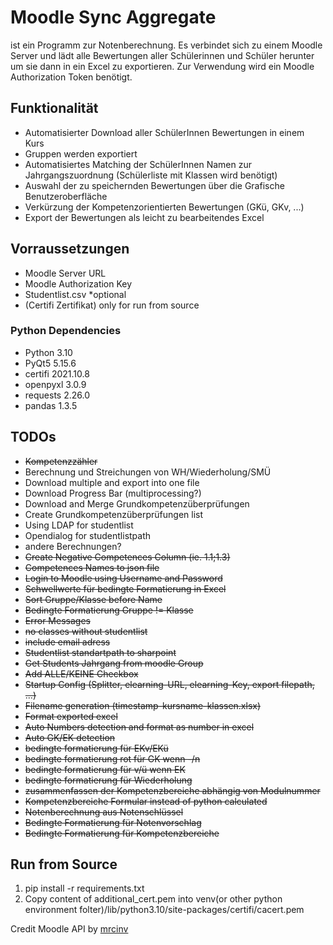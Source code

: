 # Moodle Sync Aggregate
ist ein Programm zur Notenberechnung. Es verbindet sich zu einem Moodle Server und lädt alle Bewertungen aller
Schülerinnen und Schüler herunter um sie dann in ein Excel zu exportieren. Zur Verwendung wird ein Moodle Authorization
Token benötigt. 

## Funktionalität

- Automatisierter Download aller SchülerInnen Bewertungen in einem Kurs
- Gruppen werden exportiert
- Automatisiertes Matching der SchülerInnen Namen zur Jahrgangszuordnung (Schülerliste mit Klassen wird benötigt)
- Auswahl der zu speichernden Bewertungen über die Grafische Benutzeroberfläche
- Verkürzung der Kompetenzorientierten Bewertungen (GKü, GKv, ...)
- Export der Bewertungen als leicht zu bearbeitendes Excel

## Vorraussetzungen

- Moodle Server URL
- Moodle Authorization Key
- Studentlist.csv *optional
- (Certifi Zertifikat) only for run from source

### Python Dependencies

- Python 3.10
- PyQt5 5.15.6
- certifi 2021.10.8
- openpyxl 3.0.9
- requests 2.26.0
- pandas 1.3.5

## TODOs

- ~~Kompetenzzähler~~
- Berechnung und Streichungen von WH/Wiederholung/SMÜ
- Download multiple and export into one file
- Download Progress Bar (multiprocessing?)
- Download and Merge Grundkompetenzüberprüfungen
- Create Grundkompetenzüberprüfungen list
- Using LDAP for studentlist
- Opendialog for studentlistpath
- andere Berechnungen?
- ~~Create Negative Competences Column (ie. 1.1;1.3)~~
- ~~Competences Names to json file~~
- ~~Login to Moodle using Username and Password~~
- ~~Schwellwerte für bedingte Formatierung in Excel~~
- ~~Sort Gruppe/Klasse before Name~~
- ~~Bedingte Formatierung Gruppe != Klasse~~
- ~~Error Messages~~
- ~~no classes without studentlist~~
- ~~include email adress~~
- ~~Studentlist standartpath to sharpoint~~
- ~~Get Students Jahrgang from moodle Group~~
- ~~Add ALLE/KEINE Checkbox~~
- ~~Startup Config (Splitter, elearning-URL, elearning-Key, export filepath, ...)~~
- ~~Filename generation (timestamp-kursname-klassen.xlsx)~~
- ~~Format exported excel~~
- ~~Auto Numbers detection and format as number in excel~~
- ~~Auto GK/EK detection~~
- ~~bedingte formatierung für EKv/EKü~~
- ~~bedingte formatierung rot für GK wenn -/n~~
- ~~bedingte formatierung für v/ü wenn EK~~
- ~~bedingte formatierung für Wiederholung~~
- ~~zusammenfassen der Kompetenzbereiche abhängig von Modulnummer~~
- ~~Kompetenzbereiche Formular instead of python calculated~~
- ~~Notenberechnung aus Notenschlüssel~~
- ~~Bedingte Formatierung für Notenvorschlag~~
- ~~Bedingte Formatierung für Kompetenzbereiche~~

## Run from Source
1. pip install -r requirements.txt
2. Copy content of additional_cert.pem into venv(or other python environment folter)/lib/python3.10/site-packages/certifi/cacert.pem

Credit Moodle API by [mrcinv](https://github.com/mrcinv/moodle_api.py)

